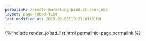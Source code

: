 ```yaml
---
permalink: /remote-marketing-product-seo-jobs
layout: page-jobad-list
last_modified_at: 2019-02-08T19:27:03+0100
---
```

{% include render_jobad_list.html permalink=page.permalink %}
